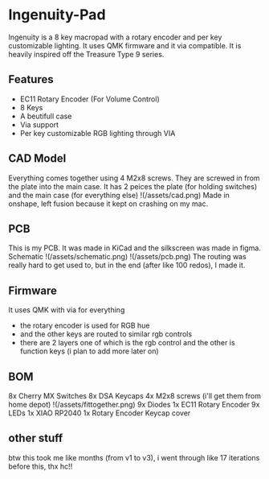 # Ingenuity-Pad
Ingenuity is a 8 key macropad with a rotary encoder and per key customizable lighting. It uses QMK firmware and it via compatible. It is heavily inspired off the Treasure Type 9 series.
## Features
- EC11 Rotary Encoder (For Volume Control)
- 8 Keys
- A beutifull case
- Via support
- Per key customizable RGB lighting through VIA
## CAD Model
Everything comes together using 4 M2x8 screws. They are screwed in from the plate into the main case. It has 2 peices the plate (for holding switches) and the main case (for everything else)
!(/assets/cad.png)
Made in onshape, left fusion because it kept on crashing on my mac.
## PCB
This is my PCB. It was made in KiCad and the silkscreen was made in figma.
Schematic
!(/assets/schematic.png)
!(/assets/pcb.png)
The routing was really hard to get used to, but in the end (after like 100 redos), I made it.
## Firmware
It uses QMK with via for everything
- the rotary encoder is used for RGB hue
- and the other keys are routed to similar rgb controls
- there are 2 layers one of which is the rgb control and the other is function keys (i plan to add more later on)
## BOM
8x Cherry MX Switches
8x DSA Keycaps
4x M2x8 screws (i'll get them from home depot)
!(/assets/fittogether.png)
9x Diodes
1x EC11 Rotary Encoder
9x LEDs
1x XIAO RP2040
1x Rotary Encoder Keycap cover
## other stuff
btw this took me like months (from v1 to v3), i went through like 17 iterations before this, thx hc!!